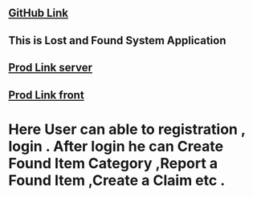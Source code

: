 ## [GitHub Link](https://github.com/Porgramming-Hero-web-course/l2-b2-fullstack-track-assignment-8-Shihab2022)

## This is Lost and Found System Application

## [Prod Link server](https://assignment9-omega.vercel.app/)

## [Prod Link front](https://front-end-psi-tan.vercel.app/)

# Here User can able to registration , login . After login he can Create Found Item Category ,Report a Found Item ,Create a Claim etc .
